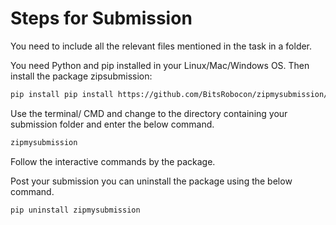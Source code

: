 # Steps for Submission
You need to include all the relevant files mentioned in the task in a folder.

You need Python and pip installed in your Linux/Mac/Windows OS.
Then install the package zipsubmission:
```bash
pip install pip install https://github.com/BitsRobocon/zipmysubmission/archive/refs/heads/main.tar.gz
```

Use the terminal/ CMD and change to the directory containing your submission folder and enter the below command.
```bash
zipmysubmission
```
Follow the interactive commands by the package.

Post your submission you can uninstall the package using the below command.
```
pip uninstall zipmysubmission
```
